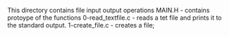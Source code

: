 This directory contains file input output operations
MAIN.H	-	contains protoype of the functions
0-read_textfile.c -	reads a tet file and prints it to the standard output.
1-create_file.c -	creates a file;
